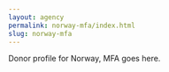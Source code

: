 ```yaml
---
layout: agency
permalink: norway-mfa/index.html
slug: norway-mfa
---
```


Donor profile for Norway, MFA goes here.
